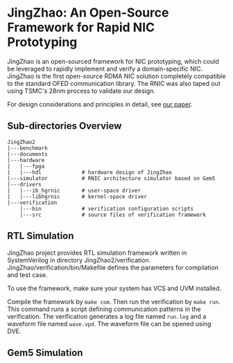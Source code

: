 # JingZhao: An Open-Source Framework for Rapid NIC Prototyping

JingZhao is an open-sourced framework for NIC prototyping, which could be leveraged to
rapidly implement and verify a domain-specific NIC. JingZhao is the first open-source RDMA NIC solution completely compatible to the standard OFED communication library. The RNIC was also taped out using TSMC's 28nm process to validate our design.

For design considerations and principles in detail, see [our paper](https://arxiv.org/pdf/2410.08476).

## Sub-directories Overview

```
JingZhao2
|---benchmark
|---documents
|---hardware
|   |---fpga
|   |---hdl             # hardware design of JingZhao
|---simulator           # RNIC architecture simulator based on Gem5
|---drivers
|   |---ib_hgrnic       # user-space driver
|   |---libhgrnic       # kernel-space driver
|---verification
    |---bin             # verification configuration scripts
    |---src             # source files of verification framework
```

## RTL Simulation

JingZhao project provides RTL simulation framework written in SystemVerilog in directory JingZhao2/verification. JingZhao/verification/bin/Makefile defines the parameters for compilation and test case.

To use the framework, make sure your system has VCS and UVM installed. 

Compile the framework by `make com`. Then run the verification by `make run`. This command runs a script defining communication patterns in the verification. The verification generates a log file named `run.log` and a waveform file named `wave.vpd`. The waveform file can be opened using DVE.

## Gem5 Simulation
